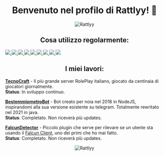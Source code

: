 <h1 align="center">Benvenuto nel profilo di Rattlyy! 👋</h1>
<p align="center"> 
<img src="https://komarev.com/ghpvc/?username=Rattlyy" alt="Rattlyy" />
</p>

<h2 align="center"> Cosa utilizzo regolarmente: </h2>
<a href="https://github.com/TecnoCraftNet" align="center"> 
<img src="https://img.shields.io/badge/Java-ED8B00?style=for-the-badge&logo=java&logoColor=white" />
<img src="https://img.shields.io/badge/PHP-777BB4?style=for-the-badge&logo=php&logoColor=white" /> 
<img src="https://img.shields.io/badge/MySQL-00000F?style=for-the-badge&logo=mysql&logoColor=white" />
<img src="https://img.shields.io/badge/MongoDB-4EA94B?style=for-the-badge&logo=mongodb&logoColor=white" />
<img src="https://img.shields.io/badge/redis-%23DD0031.svg?&style=for-the-badge&logo=redis&logoColor=white"/>
<img src="https://img.shields.io/badge/Node.js-43853D?style=for-the-badge&logo=node.js&logoColor=white" />
<img src="https://img.shields.io/badge/Jenkins-D24939?style=for-the-badge&logo=Jenkins&logoColor=white"/>
<img src="https://img.shields.io/badge/Docker-2CA5E0?style=for-the-badge&logo=docker&logoColor=white"/>
<img src="https://img.shields.io/badge/Spring-6DB33F?style=for-the-badge&logo=spring&logoColor=white" />
</a>

<h2 align="center"> I miei lavori: </h2>

[**TecnoCraft**](https://tecnocraft.net/) - Il più grande server RolePlay italiano, giocato da centinaia di giocatori giornalmente.
<br>**Status**: In sviluppo continuo.

[**BestemmiometroBot**](https://github.com/Rattlyy/BestemmiometroBot) - Bot creato per noia nel 2018 in NodeJS, inspirandomi alla sua versione esistente su telegram. Totalmente rewritato nel 2021 in java. 
<br>**Status**: Completato. Non riceverà più updates.

[**FalcunDetector**](https://github.com/Rattlyy/FalcunDetector) - Piccolo plugin che serve per rilevare se un utente sta usando il [Falcun Client](https://falcun.net/), uno dei primi che ho mai fatto. 
<br>**Status**: Completato. Non riceverà più updates.


<p align="center"><img src="https://github-readme-stats.vercel.app/api?username=Rattlyy&show_icons=true&count_private=true" alt="Rattlyy" /></p>
